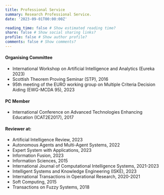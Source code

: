 ```yaml
---
title: Professional Service
summary: Research Professional Service.
date: '2023-09-01T00:00:00Z'

reading_time: false # Show estimated reading time?
share: false # Show social sharing links?
profile: false # Show author profile?
comments: false # Show comments?
---
```


<!--- #### Guest editor -->

#### Organising Committee

-   International Workshop on Artificial Intelligence and Analytics (Eureka 2023)
-   Scottish Theorem Proving Seminar (STP), 2016
-   95th meeting of the EURO working group on Multiple Criteria Decision Aiding (EWG-MCDA 95), 2023

#### PC Member

-   International Conference on Advanced Technologies Enhancing Education (ICAT2E2017), 2017

#### Reviewer at:

-   Artificial Intelligence Review, 2023
-   Autonomous Agents and Multi-Agent Systems, 2022
-   Expert System with Applications, 2023
-   Information Fusion, 2023
-   Information Sciences, 2015
-   International Journal of Computational Intelligence Systems, 2021-2023
-   Intelligent Systems and Knowledge Engineering (ISKE), 2023
-   International Transactions in Operational Research, 2020-2021
-   Soft Computing, 2015
-   Transactions on Fuzzy Systems, 2018
